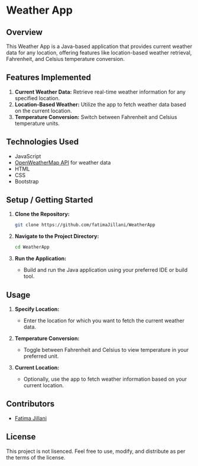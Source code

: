 # Weather App

## Overview
This Weather App is a Java-based application that provides current weather data for any location, offering features like location-based weather retrieval, Fahrenheit, and Celsius temperature conversion.

## Features Implemented
1. **Current Weather Data:** Retrieve real-time weather information for any specified location.
2. **Location-Based Weather:** Utilize the app to fetch weather data based on the current location.
3. **Temperature Conversion:** Switch between Fahrenheit and Celsius temperature units.

## Technologies Used
- JavaScript
- [OpenWeatherMap API](https://openweathermap.org/) for weather data
- HTML
- CSS
- Bootstrap

## Setup / Getting Started
1. **Clone the Repository:**
   ```bash
   git clone https://github.com/fatimaJillani/WeatherApp
   ```

2. **Navigate to the Project Directory:**
   ```bash
   cd WeatherApp
   ```

3. **Run the Application:**
   - Build and run the Java application using your preferred IDE or build tool.

## Usage
1. **Specify Location:**
   - Enter the location for which you want to fetch the current weather data.

2. **Temperature Conversion:**
   - Toggle between Fahrenheit and Celsius to view temperature in your preferred unit.

3. **Current Location:**
   - Optionally, use the app to fetch weather information based on your current location.

## Contributors
- [Fatima Jillani](https://github.com/fatimaJillani)


## License
This project is not lisenced. Feel free to use, modify, and distribute as per the terms of the license.
